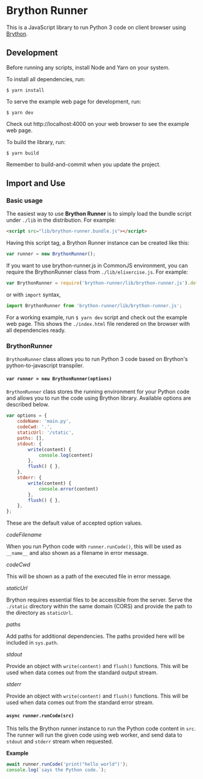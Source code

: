 # Brython Runner

This is a JavaScript library to run Python 3 code on client browser using [Brython](https://brython.info/). 

## Development

Before running any scripts, install Node and Yarn on your system.

To install all dependencies, run: 

```
$ yarn install
```

To serve the example web page for development, run:

```
$ yarn dev
```

Check out http://localhost:4000 on your web browser to see the example web page.

To build the library, run:

```
$ yarn build
```

Remember to build-and-commit when you update the project. 

## Import and Use

### Basic usage

The easiest way to use **Brython Runner** is to simply load the bundle script under `./lib` in the distribution. For example:

```html
<script src="lib/brython-runner.bundle.js"></script>
```

Having this script tag, a Brython Runner instance can be created like this:

```javascript
var runner = new BrythonRunner();
```

If you want to use brython-runner.js in CommonJS environment, you can require the BrythonRunner class from `./lib/elixercise.js`. For example:

```javascript
var BrythonRunner = require('brython-runner/lib/brython-runner.js').default;
```

or with `import` syntax, 

```javascript
import BrythonRunner from 'brython-runner/lib/brython-runner.js';
```

For a working example, run `$ yarn dev` script and check out the example web page. This shows the `./index.html` file rendered on the browser with all dependencies ready.

### BrythonRunner

`BrythonRunner` class allows you to run Python 3 code based on Brython's python-to-javascript transpiler. 

#### `var runner = new BrythonRunner(options)`

`BrythonRunner` class stores the running environment for your Python code and allows you to run the code using Brython library. Available options are described below. 

```javascript
var options = {
    codeName: 'main.py', 
    codeCwd: '.',
    staticUrl: '/static',
    paths: [],
    stdout: {
        write(content) {
            console.log(content)
        },
        flush() { },
    },
    stderr: {
        write(content) {
            console.error(content)
        },
        flush() { },
    },
};
```

These are the default value of accepted option values.

*codeFilename*

When you run Python code with `runner.runCode()`, this will be used as `__name__` and also shown as a filename in error message. 

*codeCwd*

This will be shown as a path of the executed file in error message.

*staticUrl*

Brython requires essential files to be accessible from the server. Serve the `./static` directory within the same domain (CORS) and provide the path to the directory as `staticUrl`. 

*paths*

Add paths for additional dependencies. The paths provided here will be included in `sys.path`.

*stdout*

Provide an object with `write(content)` and `flush()` functions. This will be used when data comes out from the standard output stream.

*stderr*

Provide an object with `write(content)` and `flush()` functions. This will be used when data comes out from the standard error stream.

#### `async runner.runCode(src)`

This tells the Brython runner instance to run the Python code content in `src`. The runner will run the given code using web worker, and send data to `stdout` and `stderr` stream when requested. 

**Example**
```javascript
await runner.runCode('print("hello world")');
console.log(`says the Python code.`);
